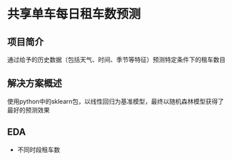 共享单车每日租车数预测
===
项目简介
--
通过给予的历史数据（包括天气、时间、季节等特征）预测特定条件下的租车数目

解决方案概述
--
使用python中的sklearn包，以线性回归为基准模型，最终以随机森林模型获得了最好的预测效果

EDA
--

* 不同时段租车数

